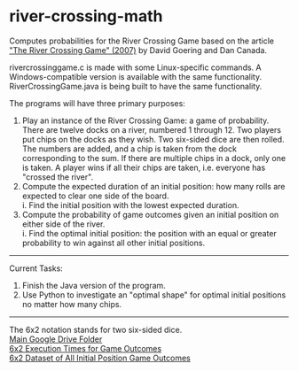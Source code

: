 # river-crossing-math
Computes probabilities for the River Crossing Game based on the article ["The River Crossing Game" (2007)](https://www.jstor.org/stable/27642986) by David Goering and Dan Canada.

rivercrossinggame.c is made with some Linux-specific commands. A Windows-compatible version is available with the same functionality.
RiverCrossingGame.java is being built to have the same functionality.

The programs will have three primary purposes:
1. Play an instance of the River Crossing Game: a game of probability. There are twelve docks on a river, numbered 1 through 12. Two players put chips on the docks as they wish. Two six-sided dice are then rolled. The numbers are added, and a chip is taken from the dock corresponding to the sum. If there are multiple chips in a dock, only one is taken. A player wins if all their chips are taken, i.e. everyone has "crossed the river".
1. Compute the expected duration of an initial position: how many rolls are expected to clear one side of the board.  
  i. Find the initial position with the lowest expected duration.
1. Compute the probability of game outcomes given an initial position on either side of the river.  
  i. Find the optimal initial position: the position with an equal or greater probability to win against all other initial positions.

---

Current Tasks: 
1. Finish the Java version of the program.
2. Use Python to investigate an "optimal shape" for optimal initial positions no matter how many chips.

---

The 6x2 notation stands for two six-sided dice.  
[Main Google Drive Folder](https://drive.google.com/drive/folders/1I5TYPwEBFRrDfN6z1BiaCVeDfi3OA7x-?usp=sharing)  
[6x2 Execution Times for Game Outcomes](https://docs.google.com/spreadsheets/d/1uC53uswlDVz2WOc44bhk9_Klw14liI4sK6TcbOOoY4Y/edit?usp=sharing)  
[6x2 Dataset of All Initial Position Game Outcomes](https://drive.google.com/drive/folders/13NBHfZ7kD6RT5n6ISt9VgHvYTSlCX460?usp=sharing)  
